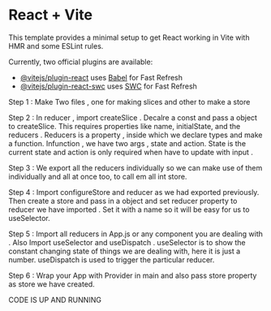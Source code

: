 # React + Vite

This template provides a minimal setup to get React working in Vite with HMR and some ESLint rules.

Currently, two official plugins are available:

- [@vitejs/plugin-react](https://github.com/vitejs/vite-plugin-react/blob/main/packages/plugin-react/README.md) uses [Babel](https://babeljs.io/) for Fast Refresh
- [@vitejs/plugin-react-swc](https://github.com/vitejs/vite-plugin-react-swc) uses [SWC](https://swc.rs/) for Fast Refresh


Step 1 : Make Two files , one for making slices and other to make a store

Step 2 : In reducer , import createSlice . Decalre a const and pass a object to createSlice. This requires properties like name, initialState, and the reducers . Reducers is a property , inside which we declare types and make a function. Infunction , we have two args , state and action. State is the current state and action is only required when have to update with input .

Step 3 : We export all the reducers individually so we can make use of them individually and all at once too, to call em all int store.

Step 4 : Import configureStore and reducer as we had exported previously. Then create a store and pass in a object and set reducer property to reducer we have imported . Set it with a name so it will be easy for us to useSelector.

Step 5 : Import all reducers in App.js or any component you are dealing with . Also Import useSelector and useDispatch . useSelector is to show the constant changing state of things we are dealing with, here it is just a number. useDispatch is used to trigger the particular reducer.

Step 6 : Wrap your App with Provider in main and also pass store property as store we have created.

CODE IS UP AND RUNNING